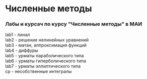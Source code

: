 # Численные методы
### Лабы и курсач по курсу "Численные методы" в МАИ

lab1 - линал  
lab2 - решение нелинейных уравнений  
lab3 - матан, аппроксимация функций    
lab4 - диффуры  
lab5 - урматы параболического типа  
lab6 - урматы гиперболического типа  
lab7 - урматы эллиптического типа  
cp - несобственные интегралы  

